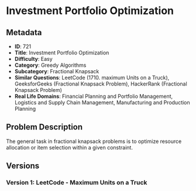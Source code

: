 # Investment Portfolio Optimization

## Metadata

- **ID**: 721
- **Title**: Investment Portfolio Optimization
- **Difficulty**: Easy
- **Category**: Greedy Algorithms
- **Subcategory**: Fractional Knapsack
- **Similar Questions**: LeetCode (1710. maximum Units on a Truck), GeeksforGeeks (Fractional Knapsack Problem), HackerRank (Fractional Knapsack Problem)
- **Real Life Domains**: Financial Planning and Portfolio Management, Logistics and Supply Chain Management, Manufacturing and Production Planning

## Problem Description

The general task in fractional knapsack problems is to optimize resource allocation or item selection within a given constraint.

## Versions

### Version 1: LeetCode - Maximum Units on a Truck